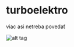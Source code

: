 # turboelektro
viac asi netreba povedať

![alt tag](http://vignette2.wikia.nocookie.net/dreamworks/images/5/5d/Title_turbo.jpg/revision/latest?cb=20131103065445)

